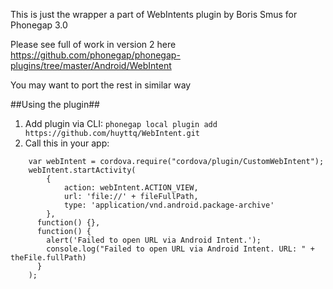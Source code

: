 This is just the wrapper a part of WebIntents plugin by Boris Smus for Phonegap 3.0

Please see full of work in version 2 here https://github.com/phonegap/phonegap-plugins/tree/master/Android/WebIntent

You may want to port the rest in similar way

##Using the plugin##

1. Add plugin via CLI: 
	`phonegap local plugin add https://github.com/huyttq/WebIntent.git`
2. Call this in your app: 
 
```
	var webIntent = cordova.require("cordova/plugin/CustomWebIntent");
	webIntent.startActivity(
		{
			action: webIntent.ACTION_VIEW,
			url: 'file://' + fileFullPath,
			type: 'application/vnd.android.package-archive'
		},
	  function() {},
	  function() {
		alert('Failed to open URL via Android Intent.');
		console.log("Failed to open URL via Android Intent. URL: " + theFile.fullPath)
	  }
	);
```
